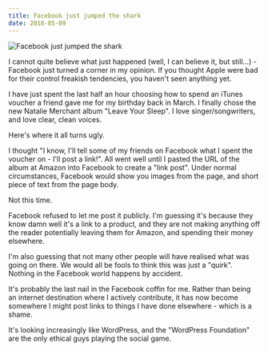 ```yaml
---
title: Facebook just jumped the shark
date: 2010-05-09
---
```


![Facebook just jumped the shark](https://source.unsplash.com/gp8BLyaTaA0/1600x900)

I cannot quite believe what just happened (well, I can believe it, but still...) - Facebook just turned a corner in my opinion. If you thought Apple were bad for their control freakish tendencies, you haven't seen anything yet.

I have just spent the last half an hour choosing how to spend an iTunes voucher a friend gave me for my birthday back in March. I finally chose the new Natalie Merchant album "Leave Your Sleep". I love singer/songwriters, and love clear, clean voices.

Here's where it all turns ugly.

I thought "I know, I'll tell some of my friends on Facebook what I spent the voucher on - I'll post a link!". All went well until I pasted the URL of the album at Amazon into Facebook to create a "link post". Under normal circumstances, Facebook would show you images from the page, and short piece of text from the page body.

Not this time.

Facebook refused to let me post it publicly. I'm guessing it's because they know damn well it's a link to a product, and they are not making anything off the reader potentially leaving them for Amazon, and spending their money elsewhere.

I'm also guessing that not many other people will have realised what was going on there. We would all be fools to think this was just a "quirk". Nothing in the Facebook world happens by accident.

It's probably the last nail in the Facebook coffin for me. Rather than being an internet destination where I actively contribute, it has now become somewhere I might post links to things I have done elsewhere - which is a shame.

It's looking increasingly like WordPress, and the "WordPress Foundation" are the only ethical guys playing the social game.